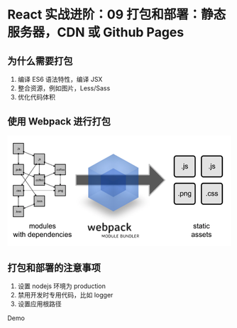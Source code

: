 # React 实战进阶：09 打包和部署：静态服务器，CDN 或 Github Pages

## 为什么需要打包

1. 编译 ES6 语法特性，编译 JSX
2. 整合资源，例如图片，Less/Sass
3. 优化代码体积


## 使用 Webpack 进行打包

<img src="./res/webpack.png" width="720" />


## 打包和部署的注意事项

1. 设置 nodejs 环境为 production
2. 禁用开发时专用代码，比如 logger
3. 设置应用根路径


Demo
